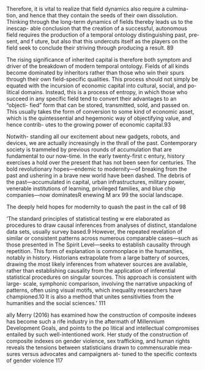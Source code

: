 Therefore, it is vital to realize that field dynamics also require a culmina- tion, and hence that they contain the seeds of their own dissolution. Thinking through the long-­term dynamics of fields thereby leads us to the inescap- able conclusion that the creation of a successful, autonomous field requires the production of a temporal ontology distinguishing past, pre­sent, and ­f uture, but also that this undercuts itself as the players on the field seek to conclude their striving through producing a result. 89

The rising significance of inherited capital is therefore both symptom and driver of the breakdown of modern temporal ontology. Fields of all kinds become dominated by inheritors rather than ­those who win their spurs through their own field-­specific qualities. This pro­cess should not simply be equated with the incursion of economic capital into cultural, social, and po­ liti­cal domains. Instead, this is a pro­cess of entropy, in which t­hose who succeed in any specific field tend to convert their advantages to an “objecti- fied” form that can be stored, transmitted, sold, and passed on. This usually takes the form of conversion to some kind of economic asset, which is the quin­tes­sen­tial and hegemonic way of objectifying value, and hence contrib- utes to the growing power of economic capital.93


Notwith- standing all our excitement about new gadgets, robots, and devices, we are actually increasingly in the thrall of the past. Con­temporary society is trammeled by previous rounds of accumulation that are fundamental to our now-­time. In the early twenty-­first c­ entury, history exercises a hold over the pre­sent that has not been seen for centuries. The bold revolutionary hopes—­endemic to modernity—of breaking from the past and ushering in a brave new world have been dashed. The debris of the past—­accumulated in capital, urban infrastructures, military power, venerable institutions of learning, privileged families, and blue chip companies—­now dominatesR enewing M arx 99 the social landscape.

The deeply held hopes for modernity to quash the past in the call of  98


‘The standard principles of statistical testing w ere elaborated as procedures to draw causal inferences from analyses of distinct, standalone data sets, usually survey based.9 However, the repeated revelation of similar or consistent patterns across numerous comparable cases—­such as ­those presented in The Spirit Level—­seeks to establish causality through repetition. This form of explanation is commonplace in the humanities, notably in history. Historians extrapolate from a large battery of sources, drawing the most likely inferences from what­ever sources are available, rather than establishing causality from the application of inferential statistical procedures on singular sources. This approach is consistent with large-­ scale, symphonic comparison, involving the narrative unpacking of patterns, often using visual motifs, which in­equality researchers have championed.10 It is also a method that unites sensitivities from the humanities and the ­social sciences.' 111


ally Merry (2016) has examined how the construction of composite indexes has become such a rife industry in the aftermath of Millennium Development Goals, and points to the po­ liti­cal and intellectual compromises entailed by such well-­intentioned work. Her study of the construction of composite indexes on gender vio­lence, sex trafficking, and ­human rights reveals the tensions between statisticians drawn to commensurable mea­sures versus advocates and campaigners at- tuned to the specific contexts of gender vio­lence 117 



